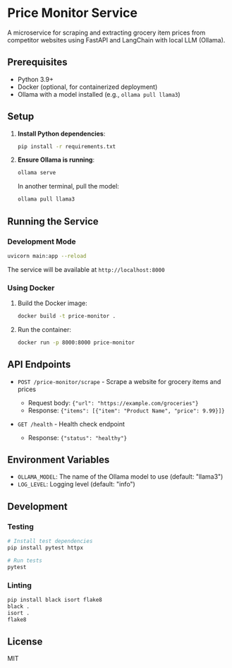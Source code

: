 # Price Monitor Service

A microservice for scraping and extracting grocery item prices from competitor websites using FastAPI and LangChain with local LLM (Ollama).

## Prerequisites

- Python 3.9+
- Docker (optional, for containerized deployment)
- Ollama with a model installed (e.g., `ollama pull llama3`)

## Setup

1. **Install Python dependencies**:
   ```bash
   pip install -r requirements.txt
   ```

2. **Ensure Ollama is running**:
   ```bash
   ollama serve
   ```
   In another terminal, pull the model:
   ```bash
   ollama pull llama3
   ```

## Running the Service

### Development Mode

```bash
uvicorn main:app --reload
```

The service will be available at `http://localhost:8000`

### Using Docker

1. Build the Docker image:
   ```bash
   docker build -t price-monitor .
   ```

2. Run the container:
   ```bash
   docker run -p 8000:8000 price-monitor
   ```

## API Endpoints

- `POST /price-monitor/scrape` - Scrape a website for grocery items and prices
  - Request body: `{"url": "https://example.com/groceries"}`
  - Response: `{"items": [{"item": "Product Name", "price": 9.99}]}`

- `GET /health` - Health check endpoint
  - Response: `{"status": "healthy"}`

## Environment Variables

- `OLLAMA_MODEL`: The name of the Ollama model to use (default: "llama3")
- `LOG_LEVEL`: Logging level (default: "info")

## Development

### Testing

```bash
# Install test dependencies
pip install pytest httpx

# Run tests
pytest
```

### Linting

```bash
pip install black isort flake8
black .
isort .
flake8
```

## License

MIT
